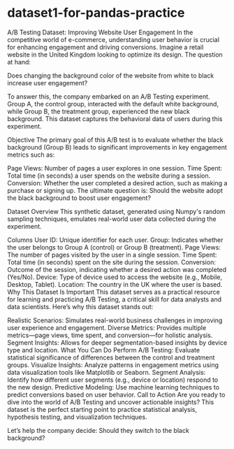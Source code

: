 # dataset1-for-pandas-practice

A/B Testing Dataset: Improving Website User Engagement
In the competitive world of e-commerce, understanding user behavior is crucial for enhancing engagement and driving conversions. Imagine a retail website in the United Kingdom looking to optimize its design. The question at hand:

Does changing the background color of the website from white to black increase user engagement?

To answer this, the company embarked on an A/B Testing experiment. Group A, the control group, interacted with the default white background, while Group B, the treatment group, experienced the new black background. This dataset captures the behavioral data of users during this experiment.

Objective
The primary goal of this A/B test is to evaluate whether the black background (Group B) leads to significant improvements in key engagement metrics such as:

Page Views: Number of pages a user explores in one session.
Time Spent: Total time (in seconds) a user spends on the website during a session.
Conversion: Whether the user completed a desired action, such as making a purchase or signing up.
The ultimate question is: Should the website adopt the black background to boost user engagement?

Dataset Overview
This synthetic dataset, generated using Numpy's random sampling techniques, emulates real-world user data collected during the experiment.

Columns
User ID: Unique identifier for each user.
Group: Indicates whether the user belongs to Group A (control) or Group B (treatment).
Page Views: The number of pages visited by the user in a single session.
Time Spent: Total time (in seconds) spent on the site during the session.
Conversion: Outcome of the session, indicating whether a desired action was completed (Yes/No).
Device: Type of device used to access the website (e.g., Mobile, Desktop, Tablet).
Location: The country in the UK where the user is based.
Why This Dataset Is Important
This dataset serves as a practical resource for learning and practicing A/B Testing, a critical skill for data analysts and data scientists. Here’s why this dataset stands out:

Realistic Scenarios: Simulates real-world business challenges in improving user experience and engagement.
Diverse Metrics: Provides multiple metrics—page views, time spent, and conversion—for holistic analysis.
Segment Insights: Allows for deeper segmentation-based insights by device type and location.
What You Can Do
Perform A/B Testing: Evaluate statistical significance of differences between the control and treatment groups.
Visualize Insights: Analyze patterns in engagement metrics using data visualization tools like Matplotlib or Seaborn.
Segment Analysis: Identify how different user segments (e.g., device or location) respond to the new design.
Predictive Modeling: Use machine learning techniques to predict conversions based on user behavior.
Call to Action
Are you ready to dive into the world of A/B Testing and uncover actionable insights? This dataset is the perfect starting point to practice statistical analysis, hypothesis testing, and visualization techniques.

Let’s help the company decide: Should they switch to the black background?

